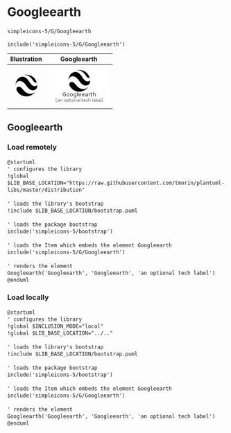 # Googleearth


```text
simpleicons-5/G/Googleearth
```

```text
include('simpleicons-5/G/Googleearth')
```



| Illustration | Googleearth |
| :---: | :---: |
| ![illustration for Illustration](../../simpleicons-5/G/Googleearth.png) | ![illustration for Googleearth](../../simpleicons-5/G/Googleearth.Local.png) |




## Googleearth

### Load remotely
```plantuml
@startuml
' configures the library
!global $LIB_BASE_LOCATION="https://raw.githubusercontent.com/tmorin/plantuml-libs/master/distribution"

' loads the library's bootstrap
!include $LIB_BASE_LOCATION/bootstrap.puml

' loads the package bootstrap
include('simpleicons-5/bootstrap')

' loads the Item which embeds the element Googleearth
include('simpleicons-5/G/Googleearth')

' renders the element
Googleearth('Googleearth', 'Googleearth', 'an optional tech label')
@enduml
```

### Load locally
```plantuml
@startuml
' configures the library
!global $INCLUSION_MODE="local"
!global $LIB_BASE_LOCATION="../.."

' loads the library's bootstrap
!include $LIB_BASE_LOCATION/bootstrap.puml

' loads the package bootstrap
include('simpleicons-5/bootstrap')

' loads the Item which embeds the element Googleearth
include('simpleicons-5/G/Googleearth')

' renders the element
Googleearth('Googleearth', 'Googleearth', 'an optional tech label')
@enduml
```

